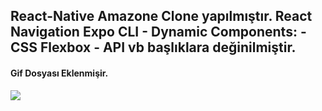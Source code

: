 <h2>React-Native Amazone Clone yapılmıştır. 
React Navigation 
Expo CLI 
- Dynamic Components:
 - CSS Flexbox
 - API vb başlıklara değinilmiştir.
 </h2>

<h4>Gif Dosyası Eklenmişir.</h4>

![](tanıtım.gif)
